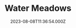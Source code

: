 ---
date: 2023-08-08T11:36:54.000Z
title: Water Meadows
latitude: 52.038561169492404
longitude: 0.7234260806208037
category: checkin
---